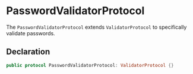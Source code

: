 # PasswordValidatorProtocol

The `PasswordValidatorProtocol` extends `ValidatorProtocol` to specifically validate passwords.

## Declaration

```swift
public protocol PasswordValidatorProtocol: ValidatorProtocol {}
```

